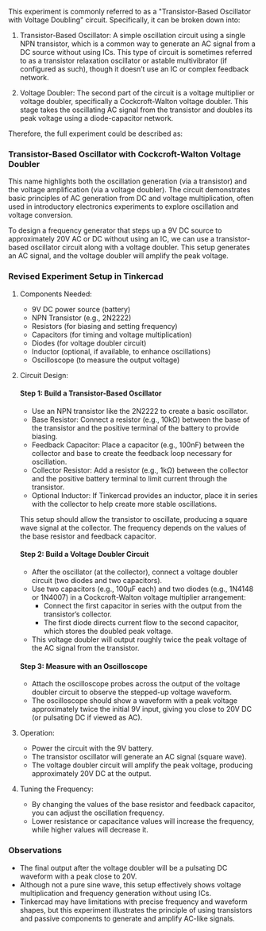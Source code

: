 This experiment is commonly referred to as a "Transistor-Based Oscillator with Voltage Doubling" circuit. Specifically, it can be broken down into:

1. Transistor-Based Oscillator: A simple oscillation circuit using a single NPN transistor, which is a common way to generate an AC signal from a DC source without using ICs. This type of circuit is sometimes referred to as a transistor relaxation oscillator or astable multivibrator (if configured as such), though it doesn’t use an IC or complex feedback network.

2. Voltage Doubler: The second part of the circuit is a voltage multiplier or voltage doubler, specifically a Cockcroft-Walton voltage doubler. This stage takes the oscillating AC signal from the transistor and doubles its peak voltage using a diode-capacitor network.

Therefore, the full experiment could be described as:

### Transistor-Based Oscillator with Cockcroft-Walton Voltage Doubler

This name highlights both the oscillation generation (via a transistor) and the voltage amplification (via a voltage doubler). The circuit demonstrates basic principles of AC generation from DC and voltage multiplication, often used in introductory electronics experiments to explore oscillation and voltage conversion.

To design a frequency generator that steps up a 9V DC source to approximately 20V AC or DC without using an IC, we can use a transistor-based oscillator circuit along with a voltage doubler. This setup generates an AC signal, and the voltage doubler will amplify the peak voltage.

### Revised Experiment Setup in Tinkercad

1. Components Needed:
   - 9V DC power source (battery)
   - NPN Transistor (e.g., 2N2222)
   - Resistors (for biasing and setting frequency)
   - Capacitors (for timing and voltage multiplication)
   - Diodes (for voltage doubler circuit)
   - Inductor (optional, if available, to enhance oscillations)
   - Oscilloscope (to measure the output voltage)

2. Circuit Design:

   #### Step 1: Build a Transistor-Based Oscillator
   
   - Use an NPN transistor like the 2N2222 to create a basic oscillator.
   - Base Resistor: Connect a resistor (e.g., 10kΩ) between the base of the transistor and the positive terminal of the battery to provide biasing.
   - Feedback Capacitor: Place a capacitor (e.g., 100nF) between the collector and base to create the feedback loop necessary for oscillation.
   - Collector Resistor: Add a resistor (e.g., 1kΩ) between the collector and the positive battery terminal to limit current through the transistor.
   - Optional Inductor: If Tinkercad provides an inductor, place it in series with the collector to help create more stable oscillations.

   This setup should allow the transistor to oscillate, producing a square wave signal at the collector. The frequency depends on the values of the base resistor and feedback capacitor.

   #### Step 2: Build a Voltage Doubler Circuit
   
   - After the oscillator (at the collector), connect a voltage doubler circuit (two diodes and two capacitors).
   - Use two capacitors (e.g., 100μF each) and two diodes (e.g., 1N4148 or 1N4007) in a Cockcroft-Walton voltage multiplier arrangement:
     - Connect the first capacitor in series with the output from the transistor’s collector.
     - The first diode directs current flow to the second capacitor, which stores the doubled peak voltage.
   - This voltage doubler will output roughly twice the peak voltage of the AC signal from the transistor.

   #### Step 3: Measure with an Oscilloscope
   
   - Attach the oscilloscope probes across the output of the voltage doubler circuit to observe the stepped-up voltage waveform.
   - The oscilloscope should show a waveform with a peak voltage approximately twice the initial 9V input, giving you close to 20V DC (or pulsating DC if viewed as AC).

3. Operation:
   - Power the circuit with the 9V battery.
   - The transistor oscillator will generate an AC signal (square wave).
   - The voltage doubler circuit will amplify the peak voltage, producing approximately 20V DC at the output.

4. Tuning the Frequency:
   - By changing the values of the base resistor and feedback capacitor, you can adjust the oscillation frequency.
   - Lower resistance or capacitance values will increase the frequency, while higher values will decrease it.

### Observations

- The final output after the voltage doubler will be a pulsating DC waveform with a peak close to 20V.
- Although not a pure sine wave, this setup effectively shows voltage multiplication and frequency generation without using ICs.
- Tinkercad may have limitations with precise frequency and waveform shapes, but this experiment illustrates the principle of using transistors and passive components to generate and amplify AC-like signals.
